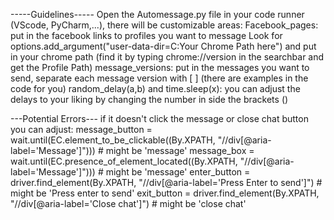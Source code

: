 -----Guidelines-----
Open the Automessage.py file in your code runner (VScode, PyCharm,...), there will be customizable areas:
Facebook_pages: put in the facebook links to profiles you want to message
Look for options.add_argument("user-data-dir=C:Your Chrome Path here") and put in your chrome path (find it by typing chrome://version in the searchbar and get the Profile Path)
message_versions: put in the messages you want to send, separate each message version with [ ] (there are examples in the code for you)
random_delay(a,b) and time.sleep(x): you can adjust the delays to your liking by changing the number in side the brackets ()

---Potential Errors---
if it doesn't click the message or close chat button you can adjust:
message_button = wait.until(EC.element_to_be_clickable((By.XPATH, "//div[@aria-label='Message']"))) # might be 'message'
message_box = wait.until(EC.presence_of_element_located((By.XPATH, "//div[@aria-label='Message']"))) # might be 'message'
enter_button = driver.find_element(By.XPATH, "//div[@aria-label='Press Enter to send']") # might be 'Press enter to send'
exit_button =  driver.find_element(By.XPATH, "//div[@aria-label='Close chat']") # might be 'close chat'
